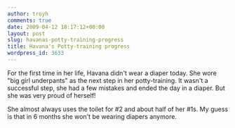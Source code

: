 ```yaml
---
author: troyh
comments: true
date: 2009-04-12 18:17:12+00:00
layout: post
slug: havanas-potty-training-progress
title: Havana's Potty-training progress
wordpress_id: 3633
---
```


For the first time in her life, Havana didn't wear a diaper today. She wore "big girl underpants" as the next step in her potty-training. It wasn't a successful step, she had a few mistakes and ended the day in a diaper. But she was very proud of herself!

She almost always uses the toilet for #2 and about half of her #1s. My guess is that in 6 months she won't be wearing diapers anymore.
